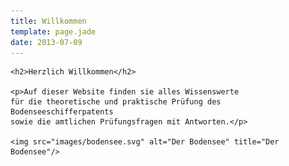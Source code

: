 ```yaml
---
title: Willkommen
template: page.jade
date: 2013-07-09
---
```


<div id="home">

	<h2>Herzlich Willkommen</h2>

	<p>Auf dieser Website finden sie alles Wissenswerte
	für die theoretische und praktische Prüfung des Bodenseeschifferpatents
	sowie die amtlichen Prüfungsfragen mit Antworten.</p>

	<img src="images/bodensee.svg" alt="Der Bodensee" title="Der Bodensee"/>

</div>
